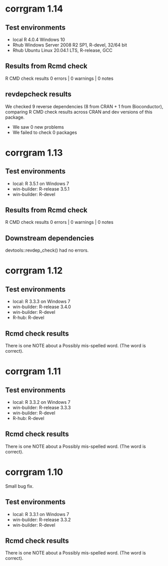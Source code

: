 # corrgram 1.14

## Test environments

* local R 4.0.4 Windows 10
* Rhub Windows Server 2008 R2 SP1, R-devel, 32/64 bit
* Rhub Ubuntu Linux 20.04.1 LTS, R-release, GCC

## Results from Rcmd check

R CMD check results
0 errors | 0 warnings | 0 notes

## revdepcheck results

We checked 9 reverse dependencies (8 from CRAN + 1 from Bioconductor), comparing R CMD check results across CRAN and dev versions of this package.

 * We saw 0 new problems
 * We failed to check 0 packages


# corrgram 1.13

## Test environments 

* local: R 3.5.1 on Windows 7
* win-builder: R-release 3.5.1
* win-builder: R-devel

## Results from Rcmd check

R CMD check results
0 errors | 0 warnings | 0 notes

## Downstream dependencies

devtools::revdep_check() had no errors.


# corrgram 1.12

## Test environments

* local: R 3.3.3 on Windows 7
* win-builder: R-release 3.4.0
* win-builder: R-devel
* R-hub: R-devel

## Rcmd check results

There is one NOTE about a Possibly mis-spelled word.  (The word is correct).

# corrgram 1.11

## Test environments

* local: R 3.3.2 on Windows 7
* win-builder: R-release 3.3.3
* win-builder: R-devel
* R-hub: R-devel

## Rcmd check results

There is one NOTE about a Possibly mis-spelled word.  (The word is correct).

# corrgram 1.10

Small bug fix.

## Test environments

* local: R 3.3.1 on Windows 7
* win-builder: R-release 3.3.2
* win-builder: R-devel

## Rcmd check results

There is one NOTE about a Possibly mis-spelled word.  (The word is correct).

